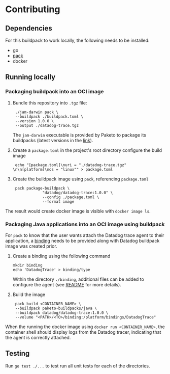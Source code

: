 # Contributing

## Dependencies
For this buildpack to work locally, the following needs to be installed:

- go
- [pack](https://buildpacks.io/docs/tools/pack/)
- docker

## Running locally
### Packaging buildpack into an OCI image
1. Bundle this repository into `.tgz` file: 
   ```
    ./jam-darwin pack \
    --buildpack ./buildpack.toml \
    --version 1.0.0 \
    --output ./datadog-trace.tgz
   ```
   The `jam-darwin` executable is provided by Paketo to package its buildpacks (latest versions in the [link](https://github.com/paketo-buildpacks/packit)).

2. Create a `package.toml` in the project's root directory configure the build image
   ```
    echo "[package.toml]\nuri = "./datadog-trace.tgz" \n\n[platform]\nos = "linux"" > package.toml
   ```

3. Create the buildpack image using `pack`, referencing `package.toml`
   ```
    pack package-buildpack \
                "datadog/datadog-trace:1.0.0" \
                --config ./package.toml \
                --format image
   ```

The result would create docker image is visible with `docker image ls`.

### Packaging Java applications into an OCI image using buildpack
For `pack` to know that the user wants attach the Datadog trace agent to their application, a [binding](https://paketo.io/docs/buildpacks/configuration/#bindings) needs to be provided along with Datadog buildpack image was created prior. 

1. Create a binding using the following command
   ```
   mkdir binding
   echo 'DatadogTrace' > binding/type
   ```
   Within the directory `./binding`, additional files can be added to configure the agent (see [README](./README.md) for more details).
   
2. Build the image
   ```
    pack build <CONTAINER_NAME> \
    --buildpack paketo-buildpacks/java \
    --buildpack datadog/datadog-trace:1.0.0 \
    --volume "<PATH>/<TO>/binding:/platform/bindings/DatadogTrace"
   ```

When the running the docker image using `docker run <CONTAINER_NAME>`, the container shell should display logs from the Datadog tracer, indicating that the agent is correctly attached.

## Testing
Run `go test ./...` to test run all unit tests for each of the directories.